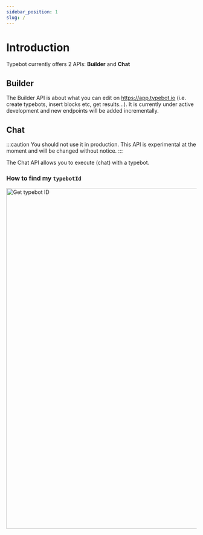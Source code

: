 ```yaml
---
sidebar_position: 1
slug: /
---
```


# Introduction

Typebot currently offers 2 APIs: **Builder** and **Chat**

## Builder

The Builder API is about what you can edit on https://app.typebot.io (i.e. create typebots, insert blocks etc, get results...). It is currently under active development and new endpoints will be added incrementally.

## Chat

:::caution
You should not use it in production. This API is experimental at the moment and will be changed without notice.
:::

The Chat API allows you to execute (chat) with a typebot.

### How to find my `typebotId`

<img
  src="/img/api/typebotId.png"
  width="900"
  alt="Get typebot ID"
/>
